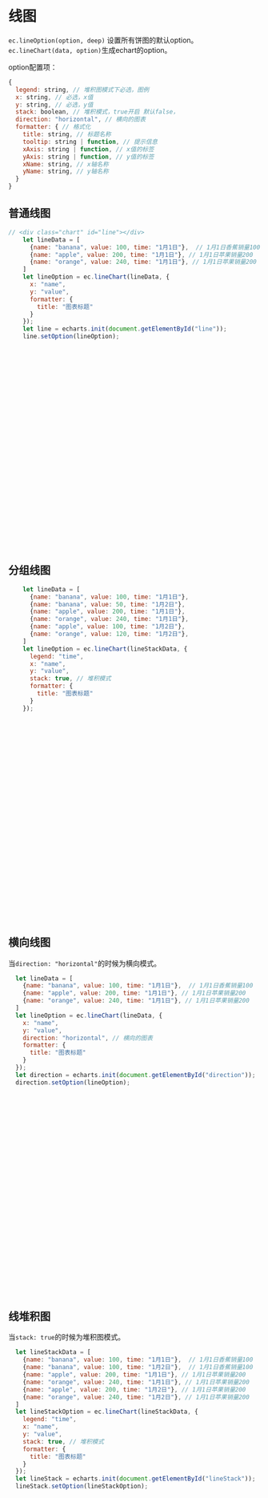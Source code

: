 # 线图

`ec.lineOption(option, deep)` 设置所有饼图的默认option。 `ec.lineChart(data, option)`生成echart的option。

option配置项：
```js
{
  legend: string, // 堆积图模式下必选，图例
  x: string, // 必选，x值
  y: string, // 必选，y值
  stack: boolean, // 堆积模式，true开启 默认false，
  direction: "horizontal", // 横向的图表
  formatter: { // 格式化
    title: string, // 标题名称
    tooltip: string | function, // 提示信息
    xAxis: string | function, // x值的标签
    yAxis: string | function, // y值的标签
    xName: string, // x轴名称
    yName: string, // y轴名称
  }
}

```

## 普通线图
```js
// <div class="chart" id="line"></div>
    let lineData = [
      {name: "banana", value: 100, time: "1月1日"},  // 1月1日香蕉销量100
      {name: "apple", value: 200, time: "1月1日"}, // 1月1日苹果销量200
      {name: "orange", value: 240, time: "1月1日"}, // 1月1日苹果销量200
    ]
    let lineOption = ec.lineChart(lineData, {
      x: "name",
      y: "value",
      formatter: {
        title: "图表标题"
      }
    });
    let line = echarts.init(document.getElementById("line"));
    line.setOption(lineOption);

```
<div class="chart" id="line"></div>

## 分组线图
```js
    let lineData = [
      {name: "banana", value: 100, time: "1月1日"},
      {name: "banana", value: 50, time: "1月2日"},
      {name: "apple", value: 200, time: "1月1日"},
      {name: "orange", value: 240, time: "1月1日"},
      {name: "apple", value: 100, time: "1月2日"},
      {name: "orange", value: 120, time: "1月2日"},
    ]
    let lineOption = ec.lineChart(lineStackData, {
      legend: "time",
      x: "name",
      y: "value",
      stack: true, // 堆积模式
      formatter: {
        title: "图表标题"
      }
    });

```

<div class="chart" id="normal"></div>

## 横向线图

当`direction: "horizontal"`的时候为横向模式。

```js
  let lineData = [
    {name: "banana", value: 100, time: "1月1日"},  // 1月1日香蕉销量100
    {name: "apple", value: 200, time: "1月1日"}, // 1月1日苹果销量200
    {name: "orange", value: 240, time: "1月1日"}, // 1月1日苹果销量200
  ]
  let lineOption = ec.lineChart(lineData, {
    x: "name",
    y: "value",
    direction: "horizontal", // 横向的图表
    formatter: {
      title: "图表标题"
    }
  });
  let direction = echarts.init(document.getElementById("direction"));
  direction.setOption(lineOption);

```

<div class="chart" id="direction"></div>

## 线堆积图

当`stack: true`的时候为堆积图模式。

```js
  let lineStackData = [
    {name: "banana", value: 100, time: "1月1日"},  // 1月1日香蕉销量100
    {name: "banana", value: 100, time: "1月2日"},  // 1月1日香蕉销量100
    {name: "apple", value: 200, time: "1月1日"}, // 1月1日苹果销量200
    {name: "orange", value: 240, time: "1月1日"}, // 1月1日苹果销量200
    {name: "apple", value: 200, time: "1月2日"}, // 1月1日苹果销量200
    {name: "orange", value: 240, time: "1月2日"}, // 1月1日苹果销量200
  ]
  let lineStackOption = ec.lineChart(lineStackData, {
    legend: "time",
    x: "name",
    y: "value",
    stack: true, // 堆积模式
    formatter: {
      title: "图表标题"
    }
  });
  let lineStack = echarts.init(document.getElementById("lineStack"));
  lineStack.setOption(lineStackOption);
```

<div class="chart" id="lineStack"></div>

<script>
import echarts from 'echarts';
export default {
  mounted () {
    this.randerNormal();
    this.randerNormal1();
    this.randerDirection();
    this.randerStack();
  },
  methods: {
    randerNormal() {
      let ec = this.$ec
      let lineData = [
        {name: "banana", value: 100, time: "1月1日"},  // 1月1日香蕉销量100
        {name: "apple", value: 200, time: "1月1日"}, // 1月1日苹果销量200
        {name: "orange", value: 240, time: "1月1日"}, // 1月1日苹果销量200
      ]
      let lineOption = ec.lineChart(lineData, {
        x: "name",
        y: "value",
        formatter: {
          title: "图表标题"
        }
      });
      let line = echarts.init(document.getElementById("line"));
      line.setOption(lineOption);
    },
    randerNormal1() {
      let ec = this.$ec
      let data = [
        {name: "banana", value: 100, time: "1月1日"},
        {name: "banana", value: 50, time: "1月2日"},
        {name: "apple", value: 200, time: "1月1日"},
        {name: "orange", value: 240, time: "1月1日"},
        {name: "apple", value: 100, time: "1月2日"},
        {name: "orange", value: 120, time: "1月2日"},
      ]
      let option = ec.lineChart(data, {
        legend: "time",
        x: "name",
        y: "value",
        formatter: {
          title: "图表标题"
        }
      });
      let normal = echarts.init(document.getElementById("normal"));
      normal.setOption(option);
    },
    randerDirection() {
      let ec = this.$ec
      let lineData = [
        {name: "banana", value: 100, time: "1月1日"},  // 1月1日香蕉销量100
        {name: "apple", value: 200, time: "1月1日"}, // 1月1日苹果销量200
        {name: "orange", value: 240, time: "1月1日"}, // 1月1日苹果销量200
      ]
      let lineOption = ec.lineChart(lineData, {
        x: "name",
        y: "value",
        direction: "horizontal", // 横向的图表
        formatter: {
          title: "图表标题"
        }
      });
      let direction = echarts.init(document.getElementById("direction"));
      direction.setOption(lineOption);
    },
    randerStack() {
      let ec = this.$ec
      let lineStackData = [
        {name: "banana", value: 100, time: "1月1日"},  // 1月1日香蕉销量100
        {name: "banana", value: 100, time: "1月2日"},  // 1月1日香蕉销量100
        {name: "apple", value: 200, time: "1月1日"}, // 1月1日苹果销量200
        {name: "orange", value: 240, time: "1月1日"}, // 1月1日苹果销量200
        {name: "apple", value: 200, time: "1月2日"}, // 1月1日苹果销量200
        {name: "orange", value: 240, time: "1月2日"}, // 1月1日苹果销量200
      ]
      let lineStackOption = ec.lineChart(lineStackData, {
        legend: "time",
        x: "name",
        y: "value",
        stack: true,
        formatter: {
          title: "图表标题"
        }
      });
      let lineStack = echarts.init(document.getElementById("lineStack"));
      lineStack.setOption(lineStackOption);
    }
  }
}
</script>

<style>
.chart {
  width: 90%;
  height: 400px;
}
</style>